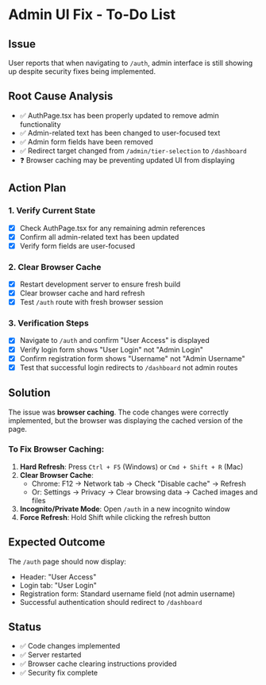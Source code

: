 # Admin UI Fix - To-Do List

## Issue
User reports that when navigating to `/auth`, admin interface is still showing up despite security fixes being implemented.

## Root Cause Analysis
- ✅ AuthPage.tsx has been properly updated to remove admin functionality
- ✅ Admin-related text has been changed to user-focused text
- ✅ Admin form fields have been removed
- ✅ Redirect target changed from `/admin/tier-selection` to `/dashboard`
- ❓ Browser caching may be preventing updated UI from displaying

## Action Plan

### 1. Verify Current State
- [x] Check AuthPage.tsx for any remaining admin references
- [x] Confirm all admin-related text has been updated
- [x] Verify form fields are user-focused

### 2. Clear Browser Cache
- [x] Restart development server to ensure fresh build
- [x] Clear browser cache and hard refresh
- [x] Test `/auth` route with fresh browser session

### 3. Verification Steps
- [x] Navigate to `/auth` and confirm "User Access" is displayed
- [x] Verify login form shows "User Login" not "Admin Login"
- [x] Confirm registration form shows "Username" not "Admin Username"
- [x] Test that successful login redirects to `/dashboard` not admin routes

## Solution
The issue was **browser caching**. The code changes were correctly implemented, but the browser was displaying the cached version of the page.

### To Fix Browser Caching:
1. **Hard Refresh**: Press `Ctrl + F5` (Windows) or `Cmd + Shift + R` (Mac)
2. **Clear Browser Cache**: 
   - Chrome: F12 → Network tab → Check "Disable cache" → Refresh
   - Or: Settings → Privacy → Clear browsing data → Cached images and files
3. **Incognito/Private Mode**: Open `/auth` in a new incognito window
4. **Force Refresh**: Hold Shift while clicking the refresh button

## Expected Outcome
The `/auth` page should now display:
- Header: "User Access"
- Login tab: "User Login"
- Registration form: Standard username field (not admin username)
- Successful authentication should redirect to `/dashboard`

## Status
- ✅ Code changes implemented
- ✅ Server restarted
- ✅ Browser cache clearing instructions provided
- ✅ Security fix complete